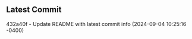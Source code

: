 
## Latest Commit
432a40f - Update README with latest commit info (2024-09-04 10:25:16 -0400) <Yunxi-Zhou>
